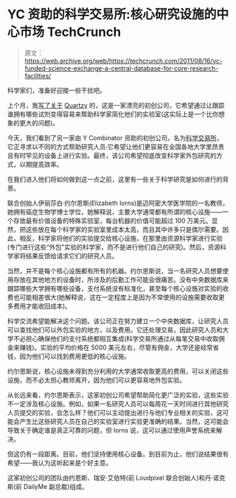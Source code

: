 # YC 资助的科学交易所:核心研究设施的中心市场 TechCrunch

> 原文：<https://web.archive.org/web/https://techcrunch.com/2011/08/16/yc-funded-science-exchange-a-central-database-for-core-research-facilities/>

科学家们，准备好迎接一些干扰吧。

上个月，我[写了关于](https://web.archive.org/web/20230204223513/https://techcrunch.com/2011/07/08/yc-funded-quartzy-brings-order-to-science-lab-supply-cabinets/) [Quartzy](https://web.archive.org/web/20230204223513/http://www.quartzy.com/) 的，这是一家漂亮的初创公司，它希望通过让跟踪谁拥有哪些试剂变得容易来帮助科学家简化他们的实验室(这实际上是一个比你想象的更大的问题)。

今天，我们看到了另一家由 Y Combinator 资助的初创公司，名为[科学交易所](https://web.archive.org/web/20230204223513/http://www.scienceexchange.com/)，它正寻求以不同的方式帮助研究人员:它希望让他们更容易在全国各地大学里昂贵且有时罕见的设备上进行实验。最终，该公司希望彻底改变科学家外包研究的方式，以期提高效率。

在我们进入他们将如何做到这一点之前，这里有一些关于科学研究是如何进行的背景。

联合创始人伊丽莎白·约尔恩斯(Elizabeth Iorns)是迈阿密大学医学院的一名教师，她拥有癌症生物学博士学位，她解释说，主要大学通常都有所谓的核心设施——一个存放最有价值设备的特殊实验室，每台机器的价值可能超过 100 万美元。显然，把这些放在每个科学家的实验室里成本太高，而且其中许多只是偶尔需要。因此，相反，科学家将他们的实验提交给核心设施，在那里由资源科学家进行实验(专门进行这些“外包”实验的科学家，而不是进行他们自己的研究)。然后，资源科学家将结果反馈给请求它们的研究人员。

当然，并不是每个核心设施都有所有的机器。约尔恩斯说，当一名研究人员想要使用存放在其他地方的设备时，所涉及的后勤工作可能会很痛苦。没有中央数据库来跟踪哪些大学拥有哪些设备，支付系统没有标准化，甚至每个核心设施对实验的收费也可能相差很大(她解释说，这在一定程度上是因为不常使用的设施需要收取更多费用才能收回成本)。

科学交流希望能解决这个问题。该公司正在努力建立一个中央数据库，让研究人员可以查找他们可以外包实验的地方，以及费用。它还处理交易，因此研究人员和大学不必担心确保他们的支付系统都相互集成(科学交易所通过从每笔交易中收取佣金来赚钱)。实验的平均价格在 5000 美元左右，尽管有佣金，大学还是经常省钱，因为他们可以找到费用更低的核心设施。

约尔恩斯说，核心设施未得到充分利用的大学通常收取更高的费用，可以关闭这些设施，而不必太担心教师离开，因为他们可以更容易地外包实验。

从长远来看，约尔恩斯表示，这家初创公司希望帮助简化更广泛的实验，这些实验不一定涉及核心设施。例如，如果一名研究人员可以每周花一天时间进行其他研究人员提交的实验，会怎么样？他们可以主动提出进行与他们专业相关的实验，这可能会产生比这些研究人员在自己的实验室进行实验更准确的结果。当然，这可能会导致关于确定谁是真正可靠的问题，但 Iorns 说，这可以通过使用声誉系统来解决。

但这仍有一段距离。目前，他们坚持使用核心设备。到目前为止，他们说结果很有希望——我认为这听起来是个好主意。

这家初创公司的团队由约恩斯、瑞安·艾伯特(前 Loudpixel 联合创始人)和丹·诺克斯(前 DailyMe 副总裁)组成。